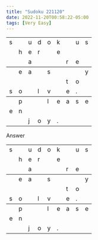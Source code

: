 ```yaml
---
title: "Sudoku 221120"
date: 2022-11-20T00:58:22-05:00
tags: [Very Easy]
---
```


  <div class="container">
    <div class="py-3">
      <div class="row">
        <table class="mx-auto">
          <colgroup><col><col><col>
          <colgroup><col><col><col>
          <colgroup><col><col><col>
        <tbody>
          <tr> <td> s <td>   <td> u <td> d <td> o <td> k <td>   <td> u <td> s
          <tr> <td>   <td> h <td> e <td> r <td>   <td> e <td>   <td>   <td>
          <tr> <td>   <td>   <td> a <td>   <td>   <td>   <td> r <td> e <td> 
        <tbody>
          <tr> <td>   <td> e <td> a <td>   <td> s <td>   <td>   <td>   <td> y
          <tr> <td>   <td>   <td>   <td>   <td>   <td>   <td> t <td> o <td>
          <tr> <td> s <td> o <td>   <td> l <td> v <td>   <td> e <td> . <td> 
        <tbody>
          <tr> <td>   <td> p <td>   <td>   <td> l <td> e <td> a <td> s <td> e 
          <tr> <td> e <td> n <td>   <td>   <td>   <td>   <td>   <td>   <td>
          <tr> <td>   <td>   <td> j <td> o <td> y <td> . <td>   <td>   <td> 
        </table>
      </div>
    </div>
  </div>




Answer
<table class="mx-auto">
  <colgroup><col><col><col>
  <colgroup><col><col><col>
  <colgroup><col><col><col>
  <tbody>
   <tr> <td> s <td>   <td> u <td> d <td> o <td> k <td>   <td> u <td> s
   <tr> <td>   <td> h <td> e <td> r <td>   <td> e <td>   <td>   <td>
   <tr> <td>   <td>   <td> a <td>   <td>   <td>   <td> r <td> e <td> 
  <tbody>
   <tr> <td>   <td> e <td> a <td>   <td> s <td>   <td>   <td>   <td> y
   <tr> <td>   <td>   <td>   <td>   <td>   <td>   <td> t <td> o <td>
   <tr> <td> s <td> o <td>   <td> l <td> v <td>   <td> e <td> . <td> 
  <tbody>
   <tr> <td>   <td> p <td>   <td>   <td> l <td> e <td> a <td> s <td> e 
   <tr> <td> e <td> n <td>   <td>   <td>   <td>   <td>   <td>   <td>
   <tr> <td>   <td>   <td> j <td> o <td> y <td> . <td>   <td>   <td> 
</table>
